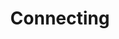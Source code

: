 ---
title: Connecting
layout: design-pattern
category: Social
permalink: ui-patterns/social/connecting/
design-pattern-type: mobile

what: >
 The process of importing the account details from a social network connection to another app account, often done during the registration phase.

why: >
 Allows the user to synchronise the information gathered from social media, making it easier to set up the system.

do: >
 * Offer connection points throughout the application.

 * It might make sense to offer connection opportunities during registration, and (or as part of one or more user flows).

dont: >
 * Not supported without user registration.

tags: >
 Following, social media, updates, wall, posts, people, connected.

---